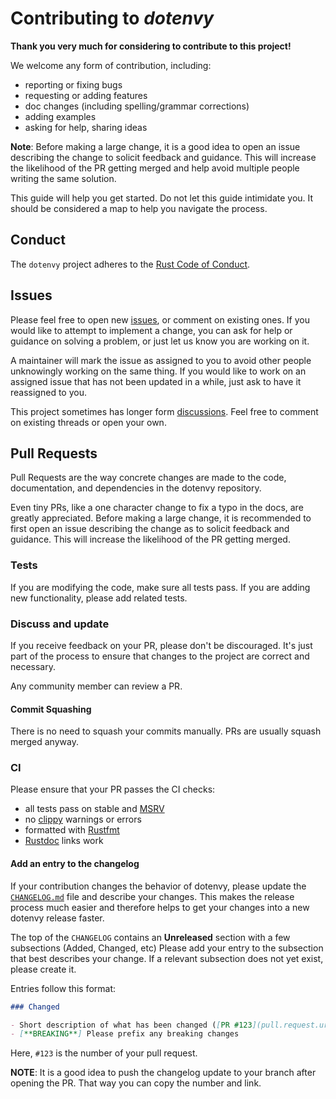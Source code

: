 # Contributing to _dotenvy_

**Thank you very much for considering to contribute to this project!**

We welcome any form of contribution, including:

- reporting or fixing bugs
- requesting or adding features
- doc changes (including spelling/grammar corrections)
- adding examples
- asking for help, sharing ideas

**Note**: Before making a large change, it is a good idea to open an issue
describing the change to solicit feedback and guidance. This will increase the
likelihood of the PR getting merged and help avoid multiple people writing the
same solution.

This guide will help you get started. Do not let this guide intimidate you. It
should be considered a map to help you navigate the process.

## Conduct

The `dotenvy` project adheres to the [Rust Code of
Conduct](https://www.rust-lang.org/policies/code-of-conduct).

## Issues

Please feel free to open new [issues](https://github.com/allan2/dotenvy/issues),
or comment on existing ones. If you would like to attempt
to implement a change, you can ask for help or guidance on solving a problem, or
just let us know you are working on it.

A maintainer will mark the issue as assigned to you to avoid other people
unknowingly working on the same thing. If you would like to work on an assigned issue that has not been updated in a while, just ask to have it reassigned to you.

This project sometimes has longer form
[discussions](https://github.com/allan2/dotenvy/discussions). Feel free to
comment on existing threads or open your own.

## Pull Requests

Pull Requests are the way concrete changes are made to the code, documentation,
and dependencies in the dotenvy repository.

Even tiny PRs, like a one character change to fix a typo in the docs, are greatly appreciated. Before making a large change, it is recommended to first open an issue describing the change as to solicit
feedback and guidance. This will increase the likelihood of the PR getting
merged.

### Tests

If you are modifying the code, make sure all tests pass. If you are adding new functionality, please add related tests.

### Discuss and update

If you receive feedback on your PR, please don't be discouraged. It's just part of the process to ensure that changes to the project are correct and necessary.

Any community member can review a PR.

#### Commit Squashing

There is no need to squash your commits manually. PRs are usually squash merged anyway.

### CI

Please ensure that your PR passes the CI checks:

- all tests pass on stable and [MSRV]
- no [clippy](https://github.com/rust-lang/rust-clippy) warnings or errors
- formatted with [Rustfmt](https://github.com/rust-lang/rustfmt)
- [Rustdoc](https://doc.rust-lang.org/rustdoc/write-documentation/linking-to-items-by-name.html)
  links work

#### Add an entry to the changelog

If your contribution changes the behavior of dotenvy, please update the
[`CHANGELOG.md`](CHANGELOG.md) file and describe your changes. This makes the
release process much easier and therefore helps to get your changes into a new
dotenvy release faster.

The top of the `CHANGELOG` contains an **Unreleased** section with a few
subsections (Added, Changed, etc) Please add your entry to the subsection
that best describes your change. If a relevant subsection does not yet exist, please
create it.

Entries follow this format:

```md
### Changed

- Short description of what has been changed ([PR #123](pull.request.url)) by [username](github.profile.url)
- [**BREAKING**] Please prefix any breaking changes
```

Here, `#123` is the number of your pull request.

**NOTE**: It is a good idea to push the
changelog update to your branch after opening the PR. That way you can copy the number and link.

[MSRV]: README.md#minimum-supported-rust-version
